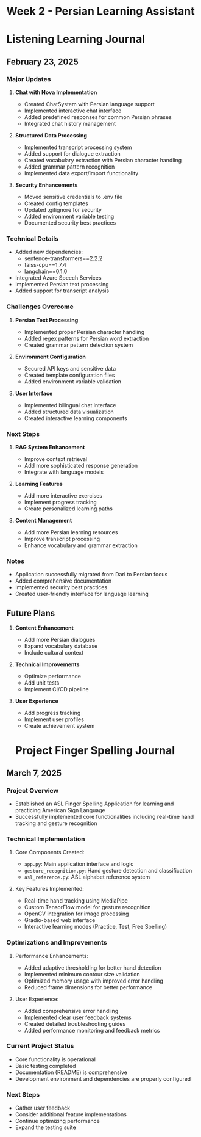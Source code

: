 # Week 2 - Persian Learning Assistant

# Listening Learning Journal 

## February 23, 2025

### Major Updates
1. **Chat with Nova Implementation**
   - Created ChatSystem with Persian language support
   - Implemented interactive chat interface
   - Added predefined responses for common Persian phrases
   - Integrated chat history management

2. **Structured Data Processing**
   - Implemented transcript processing system
   - Added support for dialogue extraction
   - Created vocabulary extraction with Persian character handling
   - Added grammar pattern recognition
   - Implemented data export/import functionality

3. **Security Enhancements**
   - Moved sensitive credentials to .env file
   - Created config templates
   - Updated .gitignore for security
   - Added environment variable testing
   - Documented security best practices

### Technical Details
- Added new dependencies:
  - sentence-transformers==2.2.2
  - faiss-cpu==1.7.4
  - langchain==0.1.0
- Integrated Azure Speech Services
- Implemented Persian text processing
- Added support for transcript analysis

### Challenges Overcome
1. **Persian Text Processing**
   - Implemented proper Persian character handling
   - Added regex patterns for Persian word extraction
   - Created grammar pattern detection system

2. **Environment Configuration**
   - Secured API keys and sensitive data
   - Created template configuration files
   - Added environment variable validation

3. **User Interface**
   - Implemented bilingual chat interface
   - Added structured data visualization
   - Created interactive learning components

### Next Steps
1. **RAG System Enhancement**
   - Improve context retrieval
   - Add more sophisticated response generation
   - Integrate with language models

2. **Learning Features**
   - Add more interactive exercises
   - Implement progress tracking
   - Create personalized learning paths

3. **Content Management**
   - Add more Persian learning resources
   - Improve transcript processing
   - Enhance vocabulary and grammar extraction

### Notes
- Application successfully migrated from Dari to Persian focus
- Added comprehensive documentation
- Implemented security best practices
- Created user-friendly interface for language learning

## Future Plans
1. **Content Enhancement**
   - Add more Persian dialogues
   - Expand vocabulary database
   - Include cultural context

2. **Technical Improvements**
   - Optimize performance
   - Add unit tests
   - Implement CI/CD pipeline

3. **User Experience**
   - Add progress tracking
   - Implement user profiles
   - Create achievement system



   # Project Finger Spelling Journal

## March 7, 2025

### Project Overview
- Established an ASL Finger Spelling Application for learning and practicing American Sign Language
- Successfully implemented core functionalities including real-time hand tracking and gesture recognition

### Technical Implementation
1. Core Components Created:
   - `app.py`: Main application interface and logic
   - `gesture_recognition.py`: Hand gesture detection and classification
   - `asl_reference.py`: ASL alphabet reference system

2. Key Features Implemented:
   - Real-time hand tracking using MediaPipe
   - Custom TensorFlow model for gesture recognition
   - OpenCV integration for image processing
   - Gradio-based web interface
   - Interactive learning modes (Practice, Test, Free Spelling)

### Optimizations and Improvements
1. Performance Enhancements:
   - Added adaptive thresholding for better hand detection
   - Implemented minimum contour size validation
   - Optimized memory usage with improved error handling
   - Reduced frame dimensions for better performance

2. User Experience:
   - Added comprehensive error handling
   - Implemented clear user feedback systems
   - Created detailed troubleshooting guides
   - Added performance monitoring and feedback metrics

### Current Project Status
- Core functionality is operational
- Basic testing completed
- Documentation (README) is comprehensive
- Development environment and dependencies are properly configured

### Next Steps
- Gather user feedback
- Consider additional feature implementations
- Continue optimizing performance
- Expand the testing suite